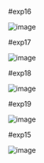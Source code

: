 #exp16

![image](https://github.com/sreejakaveti/Toc/assets/113493813/a00c7498-eda8-4e38-b6d8-8ec4d227921d)


#exp17

![image](https://github.com/sreejakaveti/Toc/assets/113493813/8d790dcb-ca03-4046-9655-a2c58c563faa)


#exp18

![image](https://github.com/sreejakaveti/Toc/assets/113493813/c6e1e2d6-af93-480a-80b9-58284f2d09cd)

#exp19

![image](https://github.com/sreejakaveti/Toc/assets/113493813/7faf2cfa-2a06-4934-919d-55c917ab3785)

#exp15

![image](https://github.com/sreejakaveti/Toc/assets/113493813/0818ca08-a6bc-4e48-a898-e03d44d1ce02)

